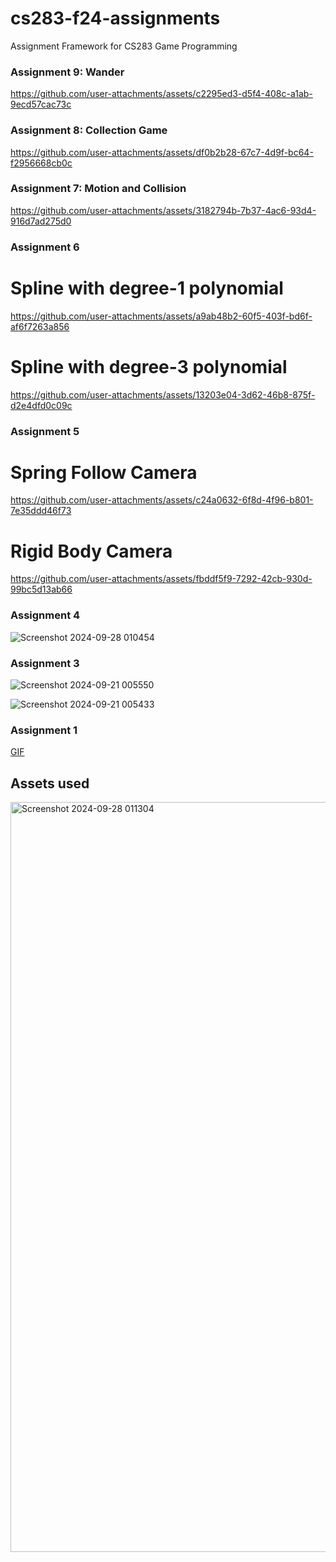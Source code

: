 # cs283-f24-assignments
Assignment Framework for CS283 Game Programming
### Assignment 9: Wander
https://github.com/user-attachments/assets/c2295ed3-d5f4-408c-a1ab-9ecd57cac73c

### Assignment 8: Collection Game
https://github.com/user-attachments/assets/df0b2b28-67c7-4d9f-bc64-f2956668cb0c

### Assignment 7: Motion and Collision
https://github.com/user-attachments/assets/3182794b-7b37-4ac6-93d4-916d7ad275d0

### Assignment 6
# Spline with degree-1 polynomial
https://github.com/user-attachments/assets/a9ab48b2-60f5-403f-bd6f-af6f7263a856

# Spline with degree-3 polynomial
https://github.com/user-attachments/assets/13203e04-3d62-46b8-875f-d2e4dfd0c09c

### Assignment 5
# Spring Follow Camera
https://github.com/user-attachments/assets/c24a0632-6f8d-4f96-b801-7e35ddd46f73

# Rigid Body Camera
https://github.com/user-attachments/assets/fbddf5f9-7292-42cb-930d-99bc5d13ab66

### Assignment 4
![Screenshot 2024-09-28 010454](https://github.com/user-attachments/assets/f6b5ad0c-531f-4559-ab93-c5f1018bb3db)

### Assignment 3
![Screenshot 2024-09-21 005550](https://github.com/user-attachments/assets/f61321c7-26f7-4d03-bd9d-4f1cf21d503f)

![Screenshot 2024-09-21 005433](https://github.com/user-attachments/assets/91d1fe48-b264-42ff-b34f-a5e20b161753)

### Assignment 1
[GIF](https://github.com/user-attachments/assets/fb9bdf9b-b9d3-40f4-8c6f-35888fed36cb)

## Assets used
<img width="1200" alt="Screenshot 2024-09-28 011304" src="https://github.com/user-attachments/assets/8d0a6507-9433-47c4-9165-09d04cc92d16">
